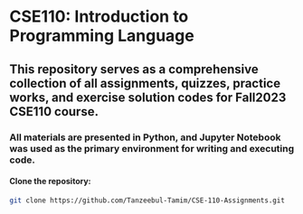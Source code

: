 # CSE110: Introduction to Programming Language

## This repository serves as a comprehensive collection of all assignments, quizzes, practice works, and exercise solution codes for Fall2023 CSE110 course. 

### All materials are presented in Python, and Jupyter Notebook was used as the primary environment for writing and executing code.

#### Clone the repository:

   ```sh
   git clone https://github.com/Tanzeebul-Tamim/CSE-110-Assignments.git

   ```
